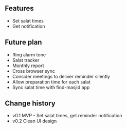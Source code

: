 ## Features
- Set salat times
- Get notification

## Future plan
- Ring alarm tone
- Salat tracker
- Monthly report
- Cross browser sync
- Consider meetings to deliver reminder silently
- Allow preparation time for each salat
- Sync salat time with find-masjid app

## Change history

- v0.1 MVP - Set salat times, get reminder notification
- v0.2 Clean UI design

